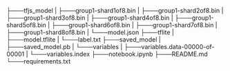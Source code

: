 ├───tfjs_model
| ├───group1-shard1of8.bin
| ├───group1-shard2of8.bin
| ├───group1-shard3of8.bin
| ├───group1-shard4of8.bin
| ├───group1-shard5of8.bin
| ├───group1-shard6of8.bin
| ├───group1-shard7of8.bin
| ├───group1-shard8of8.bin
| └───model.json
├───tflite
| ├───model.tflite
| └───label.txt
├───saved_model
| ├───saved_model.pb
| └───variables
| ├───variables.data-00000-of-00001
| └───variables.index
├───notebook.ipynb
├───README.md
└───requirements.txt
